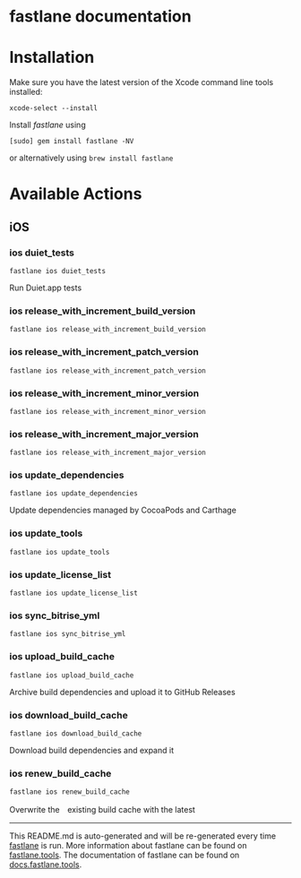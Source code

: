 fastlane documentation
================
# Installation

Make sure you have the latest version of the Xcode command line tools installed:

```
xcode-select --install
```

Install _fastlane_ using
```
[sudo] gem install fastlane -NV
```
or alternatively using `brew install fastlane`

# Available Actions
## iOS
### ios duiet_tests
```
fastlane ios duiet_tests
```
Run Duiet.app tests
### ios release_with_increment_build_version
```
fastlane ios release_with_increment_build_version
```

### ios release_with_increment_patch_version
```
fastlane ios release_with_increment_patch_version
```

### ios release_with_increment_minor_version
```
fastlane ios release_with_increment_minor_version
```

### ios release_with_increment_major_version
```
fastlane ios release_with_increment_major_version
```

### ios update_dependencies
```
fastlane ios update_dependencies
```
Update dependencies managed by CocoaPods and Carthage
### ios update_tools
```
fastlane ios update_tools
```

### ios update_license_list
```
fastlane ios update_license_list
```

### ios sync_bitrise_yml
```
fastlane ios sync_bitrise_yml
```

### ios upload_build_cache
```
fastlane ios upload_build_cache
```
Archive build dependencies and upload it to GitHub Releases
### ios download_build_cache
```
fastlane ios download_build_cache
```
Download build dependencies and expand it
### ios renew_build_cache
```
fastlane ios renew_build_cache
```
Overwrite the　existing build cache with the latest

----

This README.md is auto-generated and will be re-generated every time [fastlane](https://fastlane.tools) is run.
More information about fastlane can be found on [fastlane.tools](https://fastlane.tools).
The documentation of fastlane can be found on [docs.fastlane.tools](https://docs.fastlane.tools).
